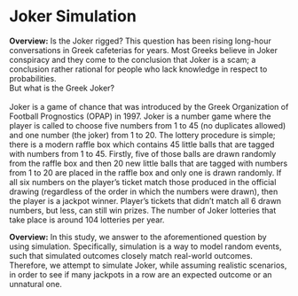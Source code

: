 # Joker Simulation

**Overview:**
Is the Joker rigged? This question has been rising long-hour conversations in Greek cafeterias for years. Most Greeks believe in Joker conspiracy and they come to the conclusion that Joker is a scam; a conclusion rather rational for people who lack knowledge in respect to probabilities.    
But what is the Greek Joker? <br/>  
Joker is a game of chance that was introduced by the Greek Organization of Football Prognostics (OPAP) in 1997. Joker is a number game where the player is called to choose five numbers from 1 to 45 (no duplicates allowed) and one number (the joker) from 1 to 20. The lottery procedure is simple; there is a modern raffle box which contains 45 little balls that are tagged with numbers from 1 to 45. Firstly, five of those balls are drawn randomly from the raffle box and then 20 new little balls that are tagged with numbers from 1 to 20 are placed in the raffle box and only one is drawn randomly. If all six numbers on the player’s ticket match those produced in the official drawing (regardless of the order in which the numbers were drawn), then the player is a jackpot winner. Player’s tickets that didn’t match all 6 drawn numbers, but less, can still win prizes. The number of Joker lotteries that take place is around 104 lotteries per year.  <br/>  

**Overview:**
In this study, we answer to the aforementioned question by using simulation. Specifically, simulation is a way to model random events, such that simulated outcomes closely match real-world outcomes. Therefore, we attempt to simulate Joker, while assuming realistic scenarios, in order to see if many jackpots in a row are an expected outcome or an unnatural one. 
